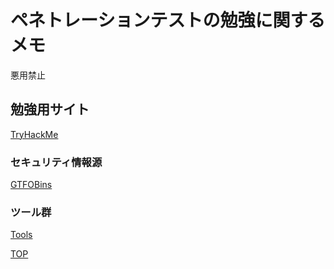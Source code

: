 <a name="top"></a>
# ペネトレーションテストの勉強に関するメモ

悪用禁止

## 勉強用サイト
[TryHackMe](https://tryhackme.com/)

### セキュリティ情報源
[GTFOBins](https://gtfobins.github.io/#)


### ツール群
[Tools](/tools/README.md)

[TOP](#top)
